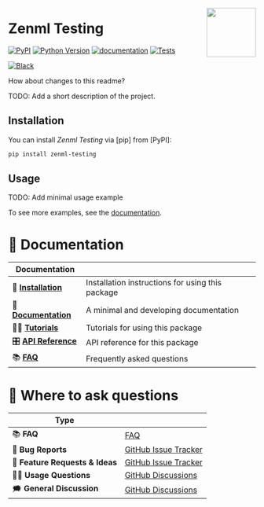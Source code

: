 <a href="https://github.com/MartinBernstorff/zenml-testing"><img src="https://github.com/MartinBernstorff/zenml-testing/blob/main/docs/_static/icon.png?raw=true" width="100" align="right"/></a>

# Zenml Testing

[![PyPI](https://img.shields.io/pypi/v/zenml-testing.svg)][pypi status]
[![Python Version](https://img.shields.io/pypi/pyversions/zenml-testing)][pypi status]
[![documentation](https://github.com/MartinBernstorff/zenml-testing/workflows/documentation/badge.svg)][documentation]
[![Tests](https://github.com/MartinBernstorff/zenml-testing/workflows/tests/badge.svg)][tests]

[![Black](https://img.shields.io/badge/code%20style-black-000000.svg)][black]

[pypi status]: https://pypi.org/project/zenml-testing/
[documentation]: https://MartinBernstorff.github.io/zenml-testing/
[tests]: https://github.com/MartinBernstorff/zenml-testing/actions?workflow=Tests
[black]: https://github.com/psf/black

How about changes to this readme?

TODO: Add a short description of the project.

## Installation

You can install _Zenml Testing_ via [pip] from [PyPI]:

```bash
pip install zenml-testing
```

## Usage

TODO: Add minimal usage example

To see more examples, see the [documentation].

# 📖 Documentation

| Documentation         |                                                  |
| --------------------- | ------------------------------------------------ |
| 🔧 **[Installation]**  | Installation instructions for using this package |
| 📖 **[Documentation]** | A minimal and developing documentation           |
| 👩‍💻 **[Tutorials]**     | Tutorials for using this package                 |
| 🎛️ **[API Reference]** | API reference for this package                   |
| 📚 **[FAQ]**           | Frequently asked questions                       |


# 💬 Where to ask questions

| Type                           |                        |
| ------------------------------ | ---------------------- |
| 📚 **FAQ**                      | [FAQ]                  |
| 🚨 **Bug Reports**              | [GitHub Issue Tracker] |
| 🎁 **Feature Requests & Ideas** | [GitHub Issue Tracker] |
| 👩‍💻 **Usage Questions**          | [GitHub Discussions]   |
| 🗯 **General Discussion**       | [GitHub Discussions]   |

[Documentation]: https://MartinBernstorff.github.io/zenml-testing/index.html
[Installation]: https://MartinBernstorff.github.io/zenml-testing/installation.html
[Tutorials]: https://MartinBernstorff.github.io/zenml-testing/tutorials.html
[API Reference]: https://MartinBernstorff.github.io/zenml-testing/references.html
[FAQ]: https://MartinBernstorff.github.io/zenml-testing/faq.html
[github issue tracker]: https://github.com/MartinBernstorff/zenml-testing/issues
[github discussions]: https://github.com/MartinBernstorff/zenml-testing/discussions


